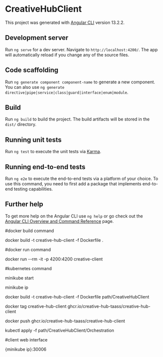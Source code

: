 # CreativeHubClient

This project was generated with [Angular CLI](https://github.com/angular/angular-cli) version 13.2.2.

## Development server

Run `ng serve` for a dev server. Navigate to `http://localhost:4200/`. The app will automatically reload if you change any of the source files.

## Code scaffolding

Run `ng generate component component-name` to generate a new component. You can also use `ng generate directive|pipe|service|class|guard|interface|enum|module`.

## Build

Run `ng build` to build the project. The build artifacts will be stored in the `dist/` directory.

## Running unit tests

Run `ng test` to execute the unit tests via [Karma](https://karma-runner.github.io).

## Running end-to-end tests

Run `ng e2e` to execute the end-to-end tests via a platform of your choice. To use this command, you need to first add a package that implements end-to-end testing capabilities.

## Further help

To get more help on the Angular CLI use `ng help` or go check out the [Angular CLI Overview and Command Reference](https://angular.io/cli) page.

#docker build command

docker build -t creative-hub-client -f Dockerfile .


#docker run command

docker run --rm -it -p 4200:4200 creative-client


#kubernetes command

minikube start

minikube ip 

docker build -t creative-hub-client -f Dockerfile path/CreativeHubClient

docker tag creative-hub-client ghcr.io/creative-hub-taass/creative-hub-client

docker push ghcr.io/creative-hub-taass/creative-hub-client

kubectl apply -f  path/CreativeHubClient/Orchestration

#client web interface

{minikube ip}:30006

